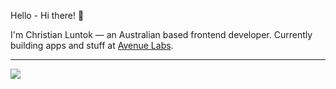 Hello - Hi there! 👋


I'm Christian Luntok — an Australian based frontend developer. Currently building apps and stuff at [Avenue Labs](https://avenuelabs.co/).

---
[![](https://visitcount.itsvg.in/api?id=christian-luntok&icon=9&color=12)](https://visitcount.itsvg.in)
